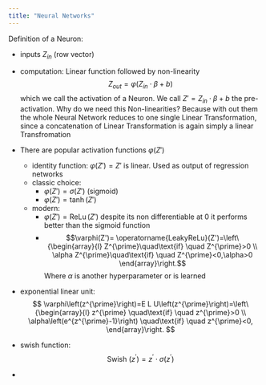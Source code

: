 ```yaml
---
title: "Neural Networks"
---
```


Definition of a Neuron:

- inputs $Z_{in}$ (row vector)
- computation: Linear function followed by non-linearity $$Z_{out}=\varphi(Z_{in}\cdot\beta+b)$$ which we call the activation of a Neuron. We call $Z'=Z_{in}\cdot\beta+b$ the pre-activation. Why do we need this Non-linearities? Because with out them the whole Neural Network reduces to one single Linear Transformation, since a concatenation of Linear Transformation is again simply a linear Transfromation
- There are popular activation functions $\varphi(Z')$
	- identity function: $\varphi(Z')=Z'$ is linear. Used as output of regression networks
	- classic choice: 
		- $\varphi(Z')= \sigma(Z')$ (sigmoid)
		- $\varphi(Z')= \tanh(Z')$ 
	- modern:
		- $\varphi(Z')= \operatorname{ReLu}(Z')$  despite its non differentiable at 0 it performs better than the sigmoid function
		- $$\varphi(Z')= \operatorname{LeakyReLu}(Z')=\left\{\begin{array}{l}
Z^{\prime}\quad\text{if} \quad Z^{\prime}>0 \\
\alpha Z^{\prime}\quad\text{if} \quad Z^{\prime}<0,\alpha>0
\end{array}\right.$$Where $\alpha$ is another hyperparameter or is learned
- exponential linear unit:$$
\varphi\left(z^{\prime}\right)=E L U\left(z^{\prime}\right)=\left\{\begin{array}{l}
z^{\prime} \quad\text{if} \quad z^{\prime}>0 \\
\alpha\left(e^{z^{\prime}-1}\right) \quad\text{if} \quad z^{\prime}<0,
\end{array}\right.
$$
- swish function:$$
\text { Swish }\left(z^{\prime}\right)=z^{\prime} \cdot \sigma\left(z^{\prime}\right)
$$

- 